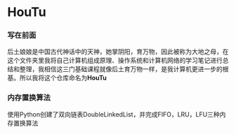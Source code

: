 # HouTu

### 写在前面

后土娘娘是中国古代神话中的天神，她掌阴阳，育万物，因此被称为大地之母，在这个文件夹里我将自己计算机组成原理、操作系统和计算机网络的学习笔记进行总结和整理，我相信这三门基础课程就像后土育万物一样，是我计算机更进一步的根基。所以我将这个仓库命名为**HouTu**



### 内存置换算法

使用Python创建了双向链表DoubleLinkedList，并完成FIFO，LRU，LFU三种内存置换算法